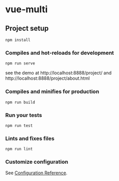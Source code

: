 # vue-multi

## Project setup
```
npm install
```

### Compiles and hot-reloads for development
```
npm run serve
```
see the demo at http://localhost:8888/project/ and http://localhost:8888/project/about.html
### Compiles and minifies for production
```
npm run build
```

### Run your tests
```
npm run test
```

### Lints and fixes files
```
npm run lint
```

### Customize configuration
See [Configuration Reference](https://cli.vuejs.org/config/).
